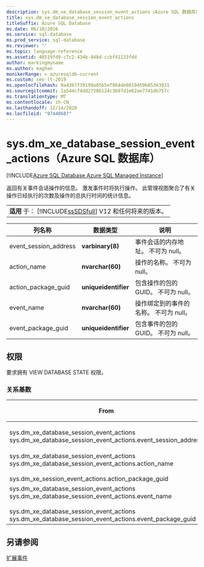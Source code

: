 ```yaml
---
description: sys.dm_xe_database_session_event_actions（Azure SQL 数据库）
title: sys.dm_xe_database_session_event_actions
titleSuffix: Azure SQL Database
ms.date: 06/10/2016
ms.service: sql-database
ms.prod_service: sql-database
ms.reviewer: ''
ms.topic: language-reference
ms.assetid: 48519fd9-c7c2-434b-848d-ccbf41133fdd
author: markingmyname
ms.author: maghan
monikerRange: = azuresqldb-current
ms.custom: seo-lt-2019
ms.openlocfilehash: 0a43b7f39199a05b5ef864de0819459b05363931
ms.sourcegitcommit: 1a544cf4dd2720b124c3697d1e62ae7741db757c
ms.translationtype: MT
ms.contentlocale: zh-CN
ms.lasthandoff: 12/14/2020
ms.locfileid: "97440687"
---
```

# <a name="sysdm_xe_database_session_event_actions-azure-sql-database"></a>sys.dm_xe_database_session_event_actions（Azure SQL 数据库）
[!INCLUDE[Azure SQL Database Azure SQL Managed Instance](../../includes/applies-to-version/asdb-asdbmi.md)]

  返回有关事件会话操作的信息。 激发事件时将执行操作。 此管理视图聚合了有关操作已经执行的次数及操作的总执行时间的统计信息。  
  
||  
|-|  
|**适用** 于： [!INCLUDE[ssSDSfull](../../includes/sssdsfull-md.md)] V12 和任何将来的版本。|  
  
|列名称|数据类型|说明|  
|-----------------|---------------|-----------------|  
|event_session_address|**varbinary(8)**|事件会话的内存地址。 不可为 null。|  
|action_name|**nvarchar(60)**|操作的名称。 不可为 null。|  
|action_package_guid|**uniqueidentifier**|包含操作的包的 GUID。 不可为 null。|  
|event_name|**nvarchar(60)**|操作绑定到的事件的名称。 不可为 null。|  
|event_package_guid|**uniqueidentifier**|包含事件的包的 GUID。 不可为 null。|  
  
## <a name="permissions"></a>权限  
 要求拥有 VIEW DATABASE STATE 权限。  
  
### <a name="relationship-cardinalities"></a>关系基数  
  
|From|功能|关系|  
|----------|--------|------------------|  
|sys.dm_xe_database_session_event_actions sys.dm_xe_database_session_event_actions.event_session_address|sys.dm_xe_database_sessions 地址|多对一|  
|sys.dm_xe_database_session_event_actions sys.dm_xe_database_session_event_actions.action_name<br /><br /> sys.dm_xe_session_event_actions.action_package_guid|sys.dm_xe_objects.name<br /><br /> sys.dm_xe_database_session_events sys.dm_xe_database_session_events.event_package_guid|多对一|  
|sys.dm_xe_database_session_event_actions sys.dm_xe_database_session_event_actions.event_name<br /><br /> sys.dm_xe_database_session_event_actions sys.dm_xe_database_session_event_actions.event_package_guid|sys.dm_xe_objects.name<br /><br /> sys.dm_xe_objects.package_guid|多对一|  
  
## <a name="see-also"></a>另请参阅  
 [扩展事件](../../relational-databases/extended-events/extended-events.md)  
  
  
